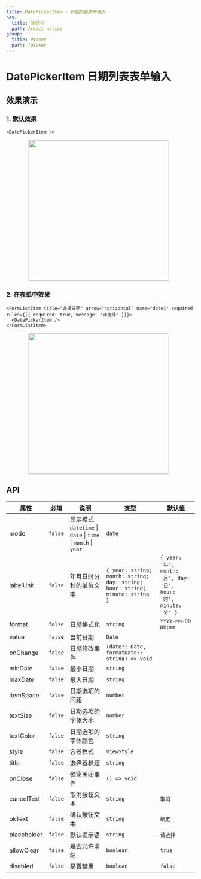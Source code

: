 ```yaml
---
title: DatePickerItem - 日期列表表单输入
nav:
  title: RN组件
  path: /react-native
group:
  title: Picker
  path: /picker
---
```


# DatePickerItem 日期列表表单输入

## 效果演示

### 1. 默认效果

```tsx | pure
<DatePickerItem />
```

<center>
  <figure>
    <img
      src="https://td-dev-public.oss-cn-hangzhou.aliyuncs.com/maoyes-app/1644825310419977747.gif"
      style="width: 375px; margin-right: 10px; border: 1px solid #ddd;"
    />
  </figure>
</center>

### 2. 在表单中效果

```tsx | pure
<FormListItem title="选择日期" arrow="horizontal" name="date1" required rules={[{ required: true, message: '请选择' }]}>
  <DatePickerItem />
</FormListItem>
```

<center>
  <figure>
    <img
      src="https://td-dev-public.oss-cn-hangzhou.aliyuncs.com/maoyes-app/1644825399805402640.gif"
      style="width: 375px; margin-right: 10px; border: 1px solid #ddd;"
    />
  </figure>
</center>

## API

| 属性 | 必填 | 说明 | 类型 | 默认值 |
| --- | --- | --- | --- | --- |
| mode | `false` | 显示模式 `datetime` \| `date` \| `time` \| `month` \| `year` | `date` |
| labelUnit | `false` | 年月日时分秒的单位文字 | `{ year: string; month: string; day: string; hour: string; minute: string }` | `{ year: '年', month: '月', day: '日', hour: '时', minute: '分' }` |
| format | `false` | 日期格式化 | `string` | `YYYY-MM-DD HH:mm` |
| value | `false` | 当前日期 | `Date` |  |
| onChange | `false` | 日期修改事件 | `(date?: Date, formatDate?: string) => void` |  |
| minDate | `false` | 最小日期 | `string` |  |
| maxDate | `false` | 最大日期 | `string` |  |
| itemSpace | `false` | 日期选项的间距 | `number` |  |
| textSize | `false` | 日期选项的字体大小 | `number` |  |
| textColor | `false` | 日期选项的字体颜色 | `string` |  |
| style | `false` | 容器样式 | `ViewStyle` |  |
| title | `false` | 选择器标题 | `string` |  |
| onClose | `false` | 弹窗关闭事件 | `() => void` |  |
| cancelText | `false` | 取消按钮文本 | `string` | `取消` |
| okText | `false` | 确认按钮文本 | `string` | `确定` |
| placeholder | `false` | 默认提示语 | `string` | `请选择` |
| allowClear | `false` | 是否允许清除 | `boolean` | `true` |
| disabled | `false` | 是否禁用 | `boolean` | `false` |
